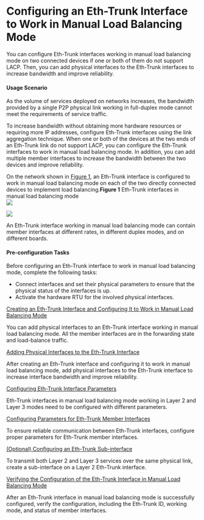 Configuring an Eth-Trunk Interface to Work in Manual Load Balancing Mode
========================================================================

You can configure Eth-Trunk interfaces working in manual load balancing mode on two connected devices if one or both of them do not support LACP. Then, you can add physical interfaces to the Eth-Trunk interfaces to increase bandwidth and improve reliability.

#### Usage Scenario

As the volume of services deployed on networks increases, the bandwidth provided by a single P2P physical link working in full-duplex mode cannot meet the requirements of service traffic.

To increase bandwidth without obtaining more hardware resources or requiring more IP addresses, configure Eth-Trunk interfaces using the link aggregation technique. When one or both of the devices at the two ends of an Eth-Trunk link do not support LACP, you can configure the Eth-Trunk interfaces to work in manual load balancing mode. In addition, you can add multiple member interfaces to increase the bandwidth between the two devices and improve reliability.

On the network shown in [Figure 1](#EN-US_TASK_0172362855__fig_dc_vrp_ethtrunk_cfg_003201), an Eth-Trunk interface is configured to work in manual load balancing mode on each of the two directly connected devices to implement load balancing.**Figure 1** Eth-Trunk interfaces in manual load balancing mode  
![](images/fig_dc_vrp_ethtrunk_cfg_003201.png)

![](../../../../public_sys-resources/note_3.0-en-us.png) 

An Eth-Trunk interface working in manual load balancing mode can contain member interfaces at different rates, in different duplex modes, and on different boards.

#### Pre-configuration Tasks

Before configuring an Eth-Trunk interface to work in manual load balancing mode, complete the following tasks:

* Connect interfaces and set their physical parameters to ensure that the physical status of the interfaces is up.
* Activate the hardware RTU for the involved physical interfaces.



[Creating an Eth-Trunk Interface and Configuring It to Work in Manual Load Balancing Mode](../../../../software/nev8r10_vrpv8r16/user/vrp/dc_vrp_ethtrunk_cfg_0007.html)

You can add physical interfaces to an Eth-Trunk interface working in manual load balancing mode. All the member interfaces are in the forwarding state and load-balance traffic.

[Adding Physical Interfaces to the Eth-Trunk Interface](../../../../software/nev8r10_vrpv8r16/user/vrp/dc_vrp_ethtrunk_cfg_0008.html)

After creating an Eth-Trunk interface and configuring it to work in manual load balancing mode, add physical interfaces to the Eth-Trunk interface to increase interface bandwidth and improve reliability.

[Configuring Eth-Trunk Interface Parameters](../../../../software/nev8r10_vrpv8r16/user/vrp/dc_vrp_ethtrunk_cfg_0009.html)

Eth-Trunk interfaces in manual load balancing mode working in Layer 2 and Layer 3 modes need to be configured with different parameters.

[Configuring Parameters for Eth-Trunk Member Interfaces](../../../../software/nev8r10_vrpv8r16/user/vrp/dc_vrp_ethtrunk_cfg_0010.html)

To ensure reliable communication between Eth-Trunk interfaces, configure proper parameters for Eth-Trunk member interfaces.

[(Optional) Configuring an Eth-Trunk Sub-interface](../../../../software/nev8r10_vrpv8r16/user/vrp/dc_vrp_ethtrunk_cfg_0011.html)

To transmit both Layer 2 and Layer 3 services over the same physical link, create a sub-interface on a Layer 2 Eth-Trunk interface.

[Verifying the Configuration of the Eth-Trunk Interface in Manual Load Balancing Mode](../../../../software/nev8r10_vrpv8r16/user/vrp/dc_vrp_ethtrunk_cfg_0012.html)

After an Eth-Trunk interface in manual load balancing mode is successfully configured, verify the configuration, including the Eth-Trunk ID, working mode, and status of member interfaces.